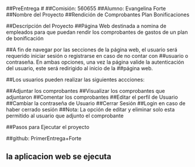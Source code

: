 ##PreEntrega #
##Comisión: 560655
##Alumno: Evangelina Forte
##Nombre del Proyecto
##Rendición de Comprobantes Plan Bonificaciones


##Descripción del Proyecto
##Página Web destinada a nomina de empleados para que puedan rendir los comprobantes de gastos de un plan de bonificación

##A fin de navegar por las secciones de la página web, el usuario será requerido iniciar sesión o registrarse en caso de no contar con ##usuario o contraseña. En ambas opciones, una vez la página valide la autenticación del usuario, este será redirigido al inicio de la ##página web.

##Los  usuarios pueden realizar las siguientes accciones:

##Adjuntar los comprobantes
##Visualizar los comprobantes que adjuntaron
##Comentar los comprobantes
##Editar el perfil de Usuario
##Cambiar la contraseña de Usuario
##Cerrar Sesión
##Login en caso de haber cerrado sesión
##Nota: La opción de editar y eliminar solo esta permitido al usuario que adjunto el comprobante

##Pasos para Ejecutar el proyecto

##github: PrimerEntrega+Forte

## la aplicacion web se ejecuta

